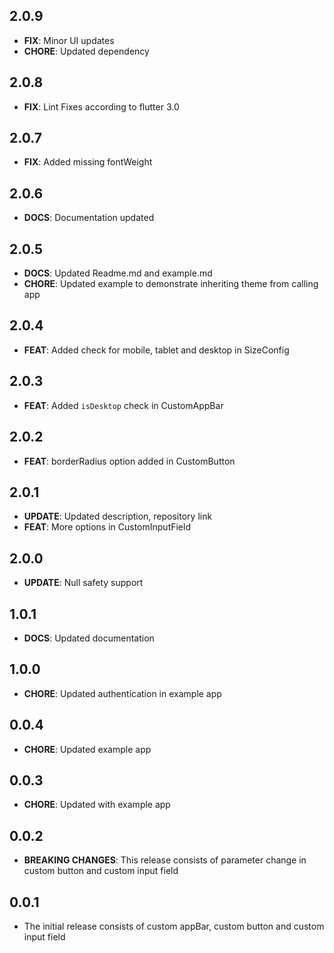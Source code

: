 ## 2.0.9
- **FIX**: Minor UI updates
- **CHORE**: Updated dependency

## 2.0.8
- **FIX**: Lint Fixes according to flutter 3.0

## 2.0.7
- **FIX**: Added missing fontWeight

## 2.0.6
- **DOCS**: Documentation updated

## 2.0.5
- **DOCS**: Updated Readme.md and example.md
- **CHORE**: Updated example to demonstrate inheriting theme from calling app

## 2.0.4
- **FEAT**: Added check for mobile, tablet and desktop in SizeConfig
 
## 2.0.3
- **FEAT**: Added `isDesktop` check in CustomAppBar

## 2.0.2
- **FEAT**: borderRadius option added in CustomButton

## 2.0.1
- **UPDATE**: Updated description, repository link
- **FEAT**: More options in CustomInputField

## 2.0.0
- **UPDATE**: Null safety support

## 1.0.1
- **DOCS**: Updated documentation

## 1.0.0
- **CHORE**: Updated authentication in example app

## 0.0.4
- **CHORE**: Updated example app

## 0.0.3
- **CHORE**: Updated with example app

## 0.0.2
- **BREAKING CHANGES**: This release consists of parameter change in custom button and custom input field

## 0.0.1
- The initial release consists of custom appBar, custom button and custom input field
